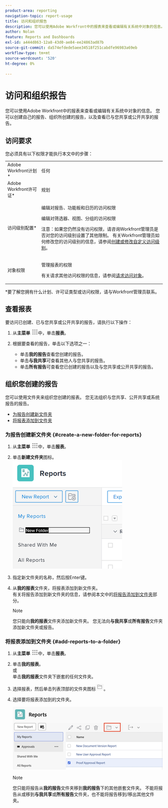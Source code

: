 ```yaml
---
product-area: reporting
navigation-topic: report-usage
title: 访问和组织报告
description: 您可以使用Adobe Workfront中的报表来查看或编辑有关系统中对象的信息。 您可以创建自己的报告、组织所创建的报告，以及查看已与您共享或公开共享的报告。
author: Nolan
feature: Reports and Dashboards
exl-id: a444d863-12a8-43d0-ae84-ee24863ad87b
source-git-commit: da574efdede5aee34518f251cabdfe96983a69eb
workflow-type: tm+mt
source-wordcount: '520'
ht-degree: 0%

---
```


# 访问和组织报告

您可以使用Adobe Workfront中的报表来查看或编辑有关系统中对象的信息。 您可以创建自己的报告、组织所创建的报告，以及查看已与您共享或公开共享的报告。

## 访问要求

您必须具有以下权限才能执行本文中的步骤：

<table style="table-layout:auto"> 
 <col> 
 <col> 
 <tbody> 
  <tr> 
   <td role="rowheader">Adobe Workfront计划*</td> 
   <td> <p>任何</p> </td> 
  </tr> 
  <tr> 
   <td role="rowheader">Adobe Workfront许可证*</td> 
   <td> <p>规划 </p> </td> 
  </tr> 
  <tr> 
   <td role="rowheader">访问级别配置*</td> 
   <td> <p>编辑对报告、功能板和日历的访问权限</p> <p>编辑对筛选器、视图、分组的访问权限</p> <p>注意：如果您仍然没有访问权限，请咨询Workfront管理员是否对您的访问级别设置了其他限制。 有关Workfront管理员如何修改您的访问级别的信息，请参阅<a href="../../../administration-and-setup/add-users/configure-and-grant-access/create-modify-access-levels.md" class="MCXref xref">创建或修改自定义访问级别</a>。</p> </td> 
  </tr> 
  <tr> 
   <td role="rowheader">对象权限</td> 
   <td> <p>管理报表的权限</p> <p>有关请求其他访问权限的信息，请参阅<a href="../../../workfront-basics/grant-and-request-access-to-objects/request-access.md" class="MCXref xref">请求访问对象</a>。</p> </td> 
  </tr> 
 </tbody> 
</table>

&#42;要了解您拥有什么计划、许可证类型或访问权限，请与Workfront管理员联系。

## 查看报表

要访问已创建、已与您共享或公开共享的报告，请执行以下操作：

1. 从&#x200B;**主菜单** ![主菜单图标](assets/main-menu-icon.png)中，单击&#x200B;**报表**。

1. 根据要查看的报告，单击以下选项之一：

   * 单击&#x200B;**我的报告**&#x200B;查看您创建的报告。
   * 单击&#x200B;**与我共享**&#x200B;可查看其他人与您共享的报告。
   * 单击&#x200B;**所有报告**&#x200B;可查看您已创建的报告以及与您共享或公开共享的报告。

## 组织您创建的报告

您可以使用文件夹来组织您创建的报表。 您无法组织与您共享、公开共享或系统报告的报告。

* [为报告创建新文件夹](#create-a-new-folder-for-reports)
* [将报表添加到文件夹](#add-reports-to-a-folder)

### 为报告创建新文件夹 {#create-a-new-folder-for-reports}

1. 从&#x200B;**主菜单** ![主菜单图标](assets/main-menu-icon.png)中，单击&#x200B;**报表**。

1. 单击&#x200B;**新建文件夹**&#x200B;图标。\
   ![新建文件夹图标](assets/nwe-new-folder-350x346.png)

1. 指定新文件夹的名称，然后按Enter键。
1. 从&#x200B;**我的报表**&#x200B;文件夹，将报表添加到新文件夹。\
   有关将报告添加到新文件夹的信息，请参阅本文中的[将报告添加到文件夹](#add-reports-to-a-folder)部分。

   >[!NOTE]
   >
   >您只能向&#x200B;**我的报表**&#x200B;文件夹添加新文件夹。 您无法向&#x200B;**与我共享**&#x200B;或&#x200B;**所有报告**&#x200B;文件夹添加新文件夹或报告。

### 将报表添加到文件夹 {#add-reports-to-a-folder}

1. 从&#x200B;**主菜单** ![主菜单图标](assets/main-menu-icon.png)中，单击&#x200B;**报表**。

1. 单击&#x200B;**我的报表**。\
   或\
   单击&#x200B;**我的报表**&#x200B;文件夹下嵌套的任何文件夹。

1. 选择报表，然后单击列表顶部的文件夹图标![文件夹图标](assets/folder-icon.png)。

1. 选择要将报表添加到的文件夹。

   ![选择要将报告移动到的文件夹](assets/choose-folder.png)

   >[!NOTE]
   >
   >您只能将报告从&#x200B;**我的报告**&#x200B;文件夹移到&#x200B;**我的报告**&#x200B;下的其他嵌套文件夹。 不能将报告从或移到&#x200B;**与我共享**&#x200B;或&#x200B;**所有报告**&#x200B;文件夹，也不能将报告移到/移出其他文件夹。



